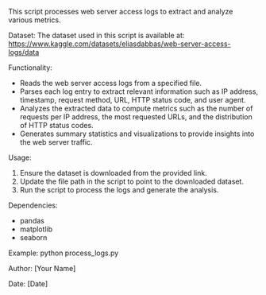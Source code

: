 This script processes web server access logs to extract and analyze various metrics.

Dataset:
The dataset used in this script is available at:
https://www.kaggle.com/datasets/eliasdabbas/web-server-access-logs/data


Functionality:
- Reads the web server access logs from a specified file.
- Parses each log entry to extract relevant information such as IP address, timestamp, request method, URL, HTTP status code, and user agent.
- Analyzes the extracted data to compute metrics such as the number of requests per IP address, the most requested URLs, and the distribution of HTTP status codes.
- Generates summary statistics and visualizations to provide insights into the web server traffic.

Usage:
1. Ensure the dataset is downloaded from the provided link.
2. Update the file path in the script to point to the downloaded dataset.
3. Run the script to process the logs and generate the analysis.

Dependencies:
- pandas
- matplotlib
- seaborn

Example:
    python process_logs.py

Author:
[Your Name]

Date:
[Date]


